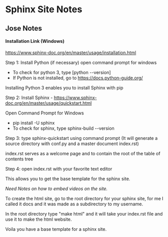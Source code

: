 # Sphinx Site Notes

## Jose Notes
#### Installation Link (Windows)
https://www.sphinx-doc.org/en/master/usage/installation.html

Step 1: Install Python (if necessary)
open command prompt for windows
- To check for python 3, type [python --version]
- If Python is not installed, go to https://docs.python-guide.org/

Installing Python 3 enables you to install Sphinx with pip

Step 2: Install Sphinx - https://www.sphinx-doc.org/en/master/usage/quickstart.html

Open Command Prompt for Windows
- pip install -U sphinx
- To check for sphinx, type sphinx-build --version

Step 3: type sphinx-quickstart using command prompt
(It will generate a source directory with conf.py and a master document index.rst)

index.rst serves as a welcome page and to contain the root of the table of contents tree

Step 4: open index.rst with your favorite text editor

This allows you to get the base template for the sphinx site. 

*Need Notes on how to embed videos on the site.*

To create the html site, go to the root directory for your sphinx site, for me I called it docs and it was made as a subdirectory to my username.

In the root directory type "make html" and it will take your index.rst file and use it to make the html website. 

Voila you have a base template for a sphinx site.
